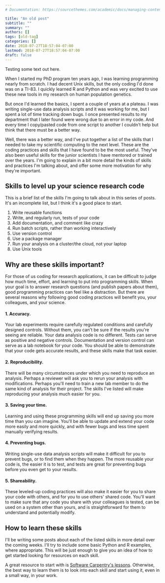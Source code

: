 ```yaml
---
# Documentation: https://sourcethemes.com/academic/docs/managing-content/

title: "An old post"
subtitle: ""
summary: ""
authors: []
tags: [old-tag]
categories: []
date: 2018-07-27T18:57:04-07:00
lastmod: 2018-07-27T18:57:04-07:00
draft: false
---
```


Testing some text out here.

When I started my PhD program ten years ago, I was learning programming nearly from scratch. I had decent Unix skills, but the only coding I'd done was on a TI-83. I quickly learned R and Python and was very excited to use these new tools in my research on human population genetics. 

But once I'd learned the basics, I spent a couple of years at a plateau. I was writing single-use data analysis scripts and it was working for me, but I spent a lot of time tracking down bugs. I once presented results to my department that I later found were wrong due to an error in my code. And every time I copy/pasted code from one script to another I couldn't help but think that there must be a better way.

Well, there was a better way, and I've put together a list of the skills that I needed to take my scientific computing to the next level. These are the coding practices and skills that I have found to be the most useful. They've also been useful skills for the junior scientists I have mentored or trained over the years. I'm going to explain in a bit more detail the kinds of skills and practices I'm talking about, and offer some more motivation for why they're important.

## Skills to level up your science research code

This is a brief list of the skills I'm going to talk about in this series of posts. It's an incomplete list, but I think it's a good place to start.

1. Write reusable functions
1. Write, and regularly run, tests of your code
1. Add documentation, and comment like crazy
1. Run batch scripts, rather than working interactively
1. Use version control
1. Use a package manager
1. Run your analysis on a cluster/the cloud, not your laptop
1. Use Unix tools


## Why are these skills important?

For those of us coding for research applications, it can be difficult to judge how much time, effort, and learning to put into programming skills. When your goal is to answer research questions (and publish papers about them), good programming practices can feel like a distraction. But there are several reasons why following good coding practices will benefit you, your colleagues, and your science.

#### 1. **Accuracy**. 

Your lab experiments require carefully regulated conditions and carefully designed controls. Without them, you can't be sure if the results you're seeing are reliable. Your data analysis code is no different. Tests can serve as positive and negative controls. Documentation and version control can serve as a lab notebook for your code. You should be able to demonstrate that your code gets accurate results, and these skills make that task easier.

#### 2. **Reproducibility**. 

There will be many circumstances under which you need to reproduce an analysis. Perhaps a reviewer will ask you to rerun your analysis with modifications. Perhaps you'll need to train a new lab member to do the same kind of analysis for their project. The skills I've listed will make reproducing your analysis much easier for you.

#### 3. **Saving your time**. 

Learning and using these programming skills will end up saving you more time than you can imagine. You'll be able to update and extend your code more easily and more quickly, and with fewer bugs and less time spent manually verifying results.

#### 4. **Preventing bugs**. 

Writing single-use data analysis scripts will make it difficult for you to prevent bugs, or to find them when they happen. The more reusable your code is, the easier it is to test, and tests are great for preventing bugs before you even get to your results.

#### 5. **Shareability**. 

These leveled-up coding practices will also make it easier for you to share your code with others, and for you to use others' shared code. You'll want to make sure that any code you share with your colleagues is tested, can be used on a system other than yours, and is straightforward for them to understand and potentially modify.

## How to learn these skills

I'll be writing some posts about each of the listed skills in more detail over the coming weeks. I'll try to include some basic Python and R examples, where appropriate. This will be just enough to give you an idea of how to get started looking for resources on each skill.

A great resource to start with is [Software Carpentry's lessons](https://software-carpentry.org/lessons/). Otherwise, the best way to learn them is to look into each skill and start using it, even in a small way, in your work.

